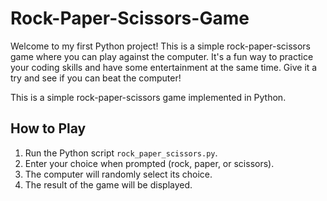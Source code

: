 # Rock-Paper-Scissors-Game
Welcome to my first Python project! This is a simple rock-paper-scissors game where you can play against the computer. It's a fun way to practice your coding skills and have some entertainment at the same time. Give it a try and see if you can beat the computer!


This is a simple rock-paper-scissors game implemented in Python.

## How to Play

1. Run the Python script `rock_paper_scissors.py`.
2. Enter your choice when prompted (rock, paper, or scissors).
3. The computer will randomly select its choice.
4. The result of the game will be displayed.



